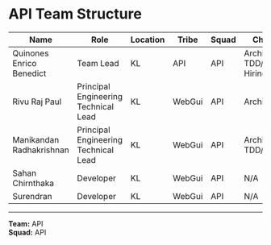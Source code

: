 # API Team Structure

| **Name**                    | **Role**                               | **Location** | **Tribe**  |  **Squad** | **Chapter**                    |
|-----------------------------|----------------------------------------|--------------|-----------|-----------|--------------------------------|
| Quinones Enrico Benedict     | Team Lead                             | KL           | API       | API       | Architecture, TDD/ATDD, Hiring |
| Rivu Raj Paul                | Principal Engineering Technical Lead  | KL           | WebGui    | API       | Architecture                   |
| Manikandan Radhakrishnan     | Principal Engineering Technical Lead  | KL           | WebGui    | API       | Architecture, TDD/ATDD         |
| Sahan Chirnthaka             | Developer                             | KL           | WebGui    | API       | N/A                            |
| Surendran                   | Developer                             | KL           | WebGui    | API       | N/A                            |

---

**Team:** API  
**Squad:** API